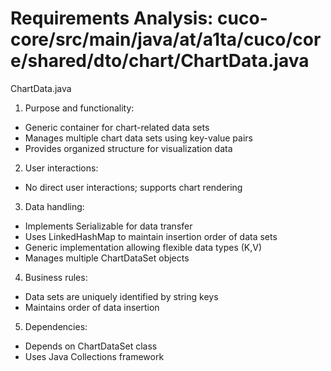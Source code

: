 # Requirements Analysis: cuco-core/src/main/java/at/a1ta/cuco/core/shared/dto/chart/ChartData.java

ChartData.java

1. Purpose and functionality:
- Generic container for chart-related data sets
- Manages multiple chart data sets using key-value pairs
- Provides organized structure for visualization data

2. User interactions:
- No direct user interactions; supports chart rendering

3. Data handling:
- Implements Serializable for data transfer
- Uses LinkedHashMap to maintain insertion order of data sets
- Generic implementation allowing flexible data types (K,V)
- Manages multiple ChartDataSet objects

4. Business rules:
- Data sets are uniquely identified by string keys
- Maintains order of data insertion

5. Dependencies:
- Depends on ChartDataSet class
- Uses Java Collections framework